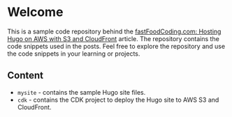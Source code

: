 # Welcome

This is a sample code repository behind the [fastFoodCoding.com: Hosting Hugo on AWS with S3 and CloudFront](https://fastfoodcoding.com/recipes/hugo/hosting-hugo-on-aws-s3-cloudfront/) article. The repository contains the code snippets used in the posts. Feel free to explore the repository and use the code snippets in your learning or projects.

## Content

- `mysite` - contains the sample Hugo site files.
- `cdk` - contains the CDK project to deploy the Hugo site to AWS S3 and CloudFront.
